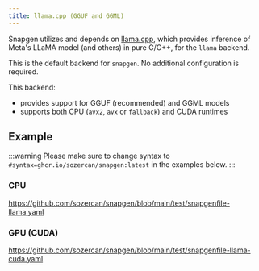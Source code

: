 ```yaml
---
title: llama.cpp (GGUF and GGML)
---
```


Snapgen utilizes and depends on [llama.cpp](https://github.com/ggerganov/llama.cpp), which provides inference of Meta's LLaMA model (and others) in pure C/C++, for the `llama` backend.

This is the default backend for `snapgen`. No additional configuration is required.

This backend:
- provides support for GGUF (recommended) and GGML models
- supports both CPU (`avx2`, `avx` or `fallback`) and CUDA runtimes

## Example

:::warning
Please make sure to change syntax to `#syntax=ghcr.io/sozercan/snapgen:latest` in the examples below.
:::

### CPU
https://github.com/sozercan/snapgen/blob/main/test/snapgenfile-llama.yaml

### GPU (CUDA)
https://github.com/sozercan/snapgen/blob/main/test/snapgenfile-llama-cuda.yaml
